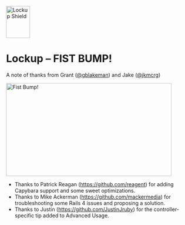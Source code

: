 <img src="http://lockupgem.com/github_host/lockup_mark.png" width="65" height="87" alt="Lockup Shield" />

# Lockup – FIST BUMP!

A note of thanks from Grant ([@gblakeman](http://twitter.com/gblakeman)) and Jake ([@jkmcrg](http://twitter.com/jkmcrg))

<img src="http://lockupgem.com/github_host/adventure_time_fist_bump.gif" width="450" height="253" alt="Fist Bump!" />

* Thanks to Patrick Reagan (https://github.com/reagent) for adding Capybara support and some sweet optimizations.
* Thanks to Mike Ackerman (https://github.com/mackermedia) for troubleshooting some Rails 4 issues and proposing a solution.
* Thanks to Justin (https://github.com/JustinJruby) for the controller-specific tip added to Advanced Usage.
